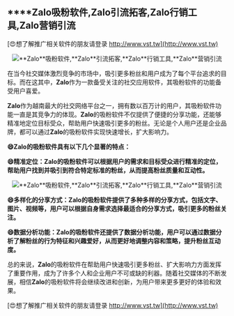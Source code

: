 ## ****Zalo**吸粉软件,**Zalo**引流拓客,**Zalo**行销工具,**Zalo**营销引流**

[😍想了解推广相关软件的朋友请登录 http://www.vst.tw](http://www.vst.tw)

 <center><img src="https://vst.tw/MP4/tuiguang/png/6.png" alt="**Zalo**吸粉软件,**Zalo**引流拓客,**Zalo**行销工具,**Zalo**营销引流"></center>

在当今社交媒体激烈竞争的市场中，吸引更多粉丝和用户成为了每个平台追求的目标。而在这其中，**Zalo**作为一款备受关注的社交应用软件，其吸粉软件的功能备受用户喜爱。

**Zalo**作为越南最大的社交网络平台之一，拥有数以百万计的用户，其吸粉软件功能一直是其竞争力的体现。**Zalo**的吸粉软件不仅提供了便捷的分享功能，还能够精准地定位目标受众，帮助用户快速吸引更多的粉丝。无论是个人用户还是企业品牌，都可以通过**Zalo**的吸粉软件实现快速增长，扩大影响力。

**😄**Zalo**的吸粉软件具有以下几个显著的特点：**

**😄精准定位：**Zalo**的吸粉软件可以根据用户的需求和目标受众进行精准的定位，帮助用户找到并吸引到符合特定标准的粉丝，从而提高粉丝质量和互动性。**

 <center><img src="https://vst.tw/MP4/tuiguang/png/6.png" alt="**Zalo**吸粉软件,**Zalo**引流拓客,**Zalo**行销工具,**Zalo**营销引流"></center>

**😄多样化的分享方式：**Zalo**的吸粉软件提供了多种多样的分享方式，包括文字、图片、视频等，用户可以根据自身需求选择最适合的分享方式，吸引更多的粉丝关注。**

**😄数据分析功能：**Zalo**的吸粉软件还提供了数据分析功能，用户可以通过数据分析了解粉丝的行为特征和兴趣爱好，从而更好地调整内容和策略，提升粉丝互动度。**

总的来说，**Zalo**的吸粉软件在帮助用户快速吸引更多粉丝、扩大影响力方面发挥了重要作用，成为了许多个人和企业用户不可或缺的利器。随着社交媒体的不断发展，相信**Zalo**的吸粉软件将会继续改进和创新，为用户带来更多更好的体验和效果。

[😍想了解推广相关软件的朋友请登录 http://www.vst.tw](http://www.vst.tw)



